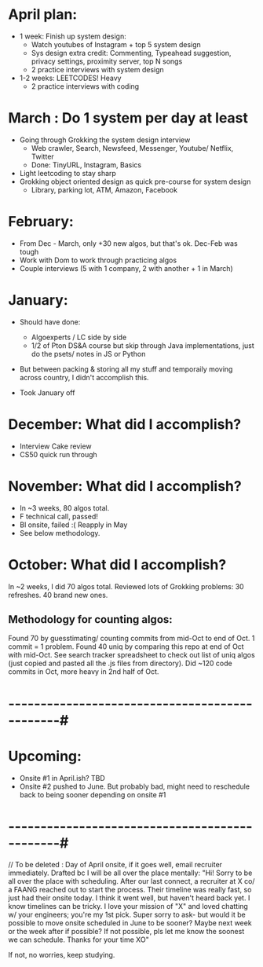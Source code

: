 

# April plan:
- 1 week: Finish up system design:
    - Watch youtubes of Instagram + top 5 system design 
    - Sys design extra credit: Commenting, Typeahead suggestion, privacy settings, proximity server, top N songs
    - 2 practice interviews with system design 
- 1-2 weeks: LEETCODES! Heavy 
    - 2 practice interviews with coding 


# March : Do 1 system per day at least 
- Going through Grokking the system design interview 
    - Web crawler, Search, Newsfeed, Messenger, Youtube/ Netflix, Twitter
    - Done: TinyURL, Instagram, Basics 
- Light leetcoding to stay sharp 
- Grokking object oriented design as quick pre-course for system design 
    - Library, parking lot, ATM, Amazon, Facebook 

# February:
- From Dec - March, only +30 new algos, but that's ok. Dec-Feb was tough 
- Work with Dom to work through practicing algos 
- Couple interviews (5 with 1 company, 2 with another + 1 in March)


# January:
- Should have done:
    * Algoexperts / LC side by side
    * 1/2 of Pton DS&A course but skip through Java implementations, just do the psets/ notes in JS or Python 

- But between packing & storing all my stuff and temporaily moving across country, I didn't accomplish this. 
- Took January off 


# December: What did I accomplish?
- Interview Cake review 
- CS50 quick run through


# November: What did I accomplish?
- In ~3 weeks, 80 algos total. 
- F technical call, passed! 
- Bl onsite, failed :( Reapply in May 
- See below methodology.


# October: What did I accomplish?
In ~2 weeks, I did 70 algos total. Reviewed lots of Grokking problems: 30 refreshes. 40 brand new ones. 


## Methodology for counting algos: 
Found 70 by guesstimating/ counting commits from mid-Oct to end of Oct. 1 commit = 1 problem. Found 40 uniq by comparing this repo at end of Oct with mid-Oct. See search tracker spreadsheet to check out list of uniq algos (just copied and pasted all the .js files from directory). Did ~120 code commits in Oct, more heavy in 2nd half of Oct. 



# ----------------------------------------------#

# Upcoming: 
* Onsite #1 in April.ish? TBD
* Onsite #2 pushed to June. But probably bad, might need to 
reschedule back to being sooner depending on onsite #1 

# ----------------------------------------------#


// To be deleted : 
Day of April onsite, if it goes well, email recruiter immediately. 
Drafted bc I will be all over the place mentally: 
"Hi! Sorry to be all over the place with scheduling. After our last 
connect, a recruiter at X co/ a FAANG reached out to start the process. 
Their timeline was really fast, so just had their onsite today. 
I think it went well, but haven't heard back yet. I know timelines can be tricky. 
I love your mission of "X" and loved chatting w/ your engineers; you're my 1st pick. 
Super sorry to ask- but would it be possible to move onsite scheduled
in June to be sooner? Maybe next week or the week after if possible?
If not possible, pls let me know the soonest we can schedule.
Thanks for your time XO"

If not, no worries, keep studying. 